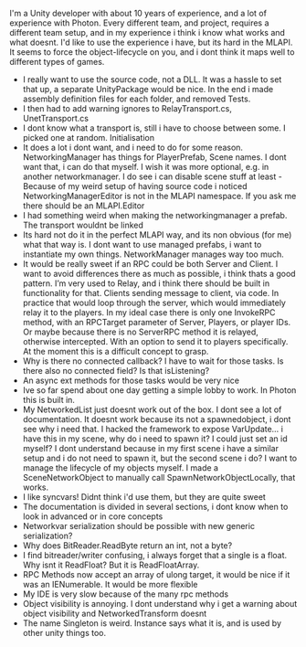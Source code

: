 I'm a Unity developer with about 10 years of experience, and a lot of experience with Photon. Every different team, and project, requires a different team setup, and in my experience i think i know what works and what doesnt. I'd like to use the experience i have, but its hard in the MLAPI. It seems to force the object-lifecycle on you, and i dont think it maps well to different types of games.

- I really want to use the source code, not a DLL. It was a hassle to set that up, a separate UnityPackage would be nice. In the end i made assembly definition files for each folder, and removed Tests. 
- I then had to add warning ignores to RelayTransport.cs, UnetTransport.cs
- I dont know what a transport is, still i have to choose between some. I picked one at random. Initialisation
- It does a lot i dont want, and i need to do for some reason. NetworkingManager has things for PlayerPrefab, Scene names. I dont want that, i can do that myself. I wish it was more optional, e.g. in another networkmanager. I do see i can disable scene stuff at least
-Because of my weird setup of having source code i noticed NetworkingManagerEditor is not in the MLAPI namespace. If you ask me there should be an MLAPI.Editor
- I had something weird when making the networkingmanager a prefab. The transport wouldnt be linked
- Its hard not do it in the perfect MLAPI way, and its non obvious (for me) what that way is. I dont want to use managed prefabs, i want to instantiate my own things. 
NetworkManager manages way too much. 
- It would be really sweet if an RPC could be both Server and Client. I want to avoid differences there as much as possible, i think thats a good pattern. 
I’m very used to Relay, and i think there should be built in functionality for that. Clients sending message to client, via code. In practice that would loop through the server, which would immediately relay it to the players. In my ideal case there is only one InvokeRPC method, with an RPCTarget parameter of Server, Players, or player IDs. Or maybe because there is no ServerRPC method it is relayed, otherwise intercepted. With an option to send it to players specifically. At the moment this is a difficult concept to grasp.
- Why is there no connected callback? I have to wait for those tasks. Is there also no connected field? Is that isListening?
- An async ext methods for those tasks would be very nice
- Ive so far spend about one day getting a simple lobby to work. In Photon this is built in.
- My NetworkedList just doesnt work out of the box. I dont see a lot of documentation. It doesnt work because its not a spawnedobject, i dont see why i need that. I hacked the framework to expose VarUpdate…
 i have this in my scene, why do i need to spawn it? I could just set an id myself? I dont understand because in my first scene i have a similar setup and i do not need to spawn it, but the second scene i do? I want to manage the lifecycle of my objects myself. I made a SceneNetworkObject to manually call SpawnNetworkObjectLocally, that works. 
- I like syncvars! Didnt think i'd use them, but they are quite sweet
- The documentation is divided in several sections, i dont know when to look in advanced or in core concepts
- Networkvar serialization should be possible with new generic serialization?
- Why does BitReader.ReadByte return an int, not a byte?
- I find bitreader/writer confusing, i always forget that a single is a float. Why isnt it ReadFloat? But it is ReadFloatArray.
- RPC Methods now accept an array of ulong target, it would be nice if it was an IENumerable<ulong>. It would be more flexible
- My IDE is very slow because of the many rpc methods
- Object visibility is annoying. I dont understand why i get a warning about object visibility and NetworkedTransform doesnt 
- The name Singleton is weird. Instance says what it is, and is used by other unity things too.